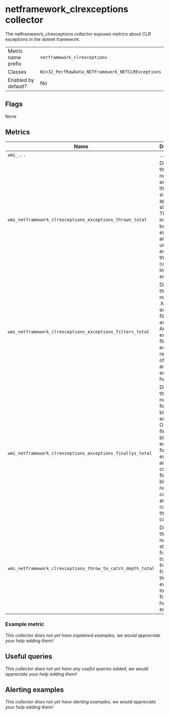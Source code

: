 # netframework_clrexceptions collector

The netframework_clrexceptions collector exposes metrics about CLR exceptions in the dotnet framework.

|||
-|-
Metric name prefix  | `netframework_clrexceptions`
Classes             | `Win32_PerfRawData_NETFramework_NETCLRExceptions`
Enabled by default? | No

## Flags

None

## Metrics

Name | Description | Type | Labels
-----|-------------|------|-------
`wmi_...` | ... | counter/gauge/histogram/summary | ...
`wmi_netframework_clrexceptions_exceptions_thrown_total` | Displays the total number of exceptions thrown since the application started. This includes both .NET exceptions and unmanaged exceptions that are converted into .NET exceptions. | counter | `process`
`wmi_netframework_clrexceptions_exceptions_filters_total` | Displays the total number of .NET exception filters executed. An exception filter evaluates regardless of whether an exception is handled. | counter | `process`
`wmi_netframework_clrexceptions_exceptions_finallys_total` | Displays the total number of finally blocks executed. Only the finally blocks executed for an exception are counted; finally blocks on normal code paths are not counted by this counter. | counter | `process`
`wmi_netframework_clrexceptions_throw_to_catch_depth_total` | Displays the total number of stack frames traversed, from the frame that threw the exception to the frame that handled the exception. | counter | `process`

### Example metric
_This collector does not yet have explained examples, we would appreciate your help adding them!_

## Useful queries
_This collector does not yet have any useful queries added, we would appreciate your help adding them!_

## Alerting examples
_This collector does not yet have alerting examples, we would appreciate your help adding them!_
